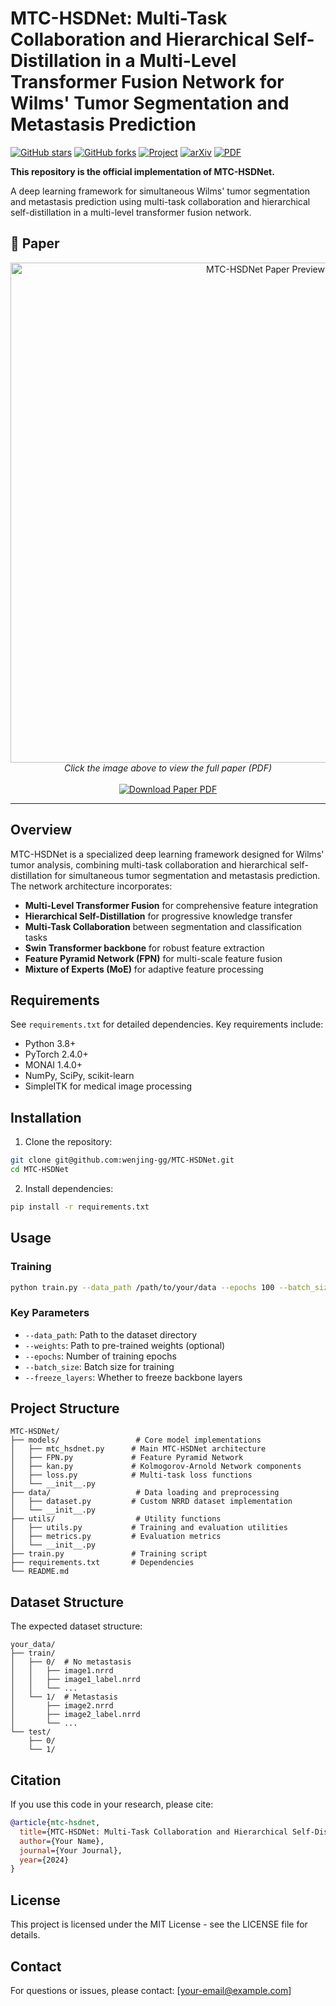 # MTC-HSDNet: Multi-Task Collaboration and Hierarchical Self-Distillation in a Multi-Level Transformer Fusion Network for Wilms' Tumor Segmentation and Metastasis Prediction

[![GitHub stars](https://img.shields.io/github/stars/wenjing-gg/MTC-HSDNet?style=social)](https://github.com/wenjing-gg/MTC-HSDNet/stargazers)
[![GitHub forks](https://img.shields.io/github/forks/wenjing-gg/MTC-HSDNet?style=social)](https://github.com/wenjing-gg/MTC-HSDNet/network/members)
[![Project](https://img.shields.io/badge/Project-Page-blue)](https://github.com/wenjing-gg/MTC-HSDNet)
[![arXiv](https://img.shields.io/badge/arXiv-2024.00000-b31b1b.svg)](https://arxiv.org/abs/2024.00000)
[![PDF](https://img.shields.io/badge/PDF-Paper-red)](./img/main.pdf)

**This repository is the official implementation of MTC-HSDNet.**

A deep learning framework for simultaneous Wilms' tumor segmentation and metastasis prediction using multi-task collaboration and hierarchical self-distillation in a multi-level transformer fusion network.

## 📄 Paper

<div align="center">
  <a href="./img/main.pdf">
    <img src="https://via.placeholder.com/800x1000/f8f9fa/6c757d?text=MTC-HSDNet%0APaper%0APreview%0A%0AClick+to+View+Full+PDF" alt="MTC-HSDNet Paper Preview" width="800" />
  </a>
  <br>
  <em>Click the image above to view the full paper (PDF)</em>
  <br><br>
  <a href="./img/main.pdf">
    <img src="https://img.shields.io/badge/📄_Download-Full_Paper_PDF-red?style=for-the-badge" alt="Download Paper PDF" />
  </a>
</div>

---

## Overview

MTC-HSDNet is a specialized deep learning framework designed for Wilms' tumor analysis, combining multi-task collaboration and hierarchical self-distillation for simultaneous tumor segmentation and metastasis prediction. The network architecture incorporates:

- **Multi-Level Transformer Fusion** for comprehensive feature integration
- **Hierarchical Self-Distillation** for progressive knowledge transfer
- **Multi-Task Collaboration** between segmentation and classification tasks
- **Swin Transformer backbone** for robust feature extraction
- **Feature Pyramid Network (FPN)** for multi-scale feature fusion
- **Mixture of Experts (MoE)** for adaptive feature processing

## Requirements

See `requirements.txt` for detailed dependencies. Key requirements include:

- Python 3.8+
- PyTorch 2.4.0+
- MONAI 1.4.0+
- NumPy, SciPy, scikit-learn
- SimpleITK for medical image processing

## Installation

1. Clone the repository:
```bash
git clone git@github.com:wenjing-gg/MTC-HSDNet.git
cd MTC-HSDNet
```

2. Install dependencies:
```bash
pip install -r requirements.txt
```

## Usage

### Training

```bash
python train.py --data_path /path/to/your/data --epochs 100 --batch_size 2
```

### Key Parameters

- `--data_path`: Path to the dataset directory
- `--weights`: Path to pre-trained weights (optional)
- `--epochs`: Number of training epochs
- `--batch_size`: Batch size for training
- `--freeze_layers`: Whether to freeze backbone layers

## Project Structure

```
MTC-HSDNet/
├── models/                 # Core model implementations
│   ├── mtc_hsdnet.py      # Main MTC-HSDNet architecture
│   ├── FPN.py             # Feature Pyramid Network
│   ├── kan.py             # Kolmogorov-Arnold Network components
│   ├── loss.py            # Multi-task loss functions
│   └── __init__.py
├── data/                   # Data loading and preprocessing
│   ├── dataset.py         # Custom NRRD dataset implementation
│   └── __init__.py
├── utils/                  # Utility functions
│   ├── utils.py           # Training and evaluation utilities
│   ├── metrics.py         # Evaluation metrics
│   └── __init__.py
├── train.py               # Training script
├── requirements.txt       # Dependencies
└── README.md
```

## Dataset Structure

The expected dataset structure:
```
your_data/
├── train/
│   ├── 0/  # No metastasis
│   │   ├── image1.nrrd
│   │   ├── image1_label.nrrd
│   │   └── ...
│   └── 1/  # Metastasis
│       ├── image2.nrrd
│       ├── image2_label.nrrd
│       └── ...
└── test/
    ├── 0/
    └── 1/
```

## Citation

If you use this code in your research, please cite:

```bibtex
@article{mtc-hsdnet,
  title={MTC-HSDNet: Multi-Task Collaboration and Hierarchical Self-Distillation in a Multi-Level Transformer Fusion Network for Wilms' Tumor Segmentation and Metastasis Prediction},
  author={Your Name},
  journal={Your Journal},
  year={2024}
}
```

## License

This project is licensed under the MIT License - see the LICENSE file for details.

## Contact

For questions or issues, please contact: [your-email@example.com]
